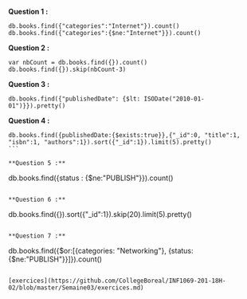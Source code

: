 
**Question 1 :** 
``` 
db.books.find({"categories":"Internet"}).count()
db.books.find({"categories":{$ne:"Internet"}}).count() 
```
             
**Question 2 :** 
```
var nbCount = db.books.find({}).count()
db.books.find({}).skip(nbCount-3)
```
             
**Question 3 :** 
```
db.books.find({"publishedDate": {$lt: ISODate("2010-01-01")}}).pretty() 
```

**Question 4 :**
```
db.books.find({publishedDate:{$exists:true}},{"_id":0, "title":1, "isbn":1, "authors":1}).sort({"_id":1}).limit(5).pretty()              ```

**Question 5 :** 
 ```
 db.books.find({status : {$ne:"PUBLISH"}}).count()
 ```

**Question 6 :** 
```
db.books.find({}).sort({"_id":1}).skip(20).limit(5).pretty()
```

**Question 7 :**  
 ```
 db.books.find({$or:[{categories: "Networking"}, {status:{$ne:"PUBLISH"}}]}).count() 
```

[exercices](https://github.com/CollegeBoreal/INF1069-201-18H-02/blob/master/Semaine03/exercices.md)

